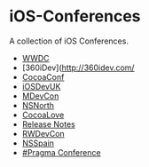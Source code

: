 # iOS-Conferences
A collection of iOS Conferences.

* [WWDC](https://developer.apple.com/wwdc/)
* [360iDev](http://360idev.com/
* [CocoaConf](http://cocoaconf.com/)
* [iOSDevUK](http://www.iosdevuk.com/)
* [MDevCon](http://mdevcon.com/)
* [NSNorth](https://nsnorth.ca/)
* [CocoaLove](http://cocoalove.org/)
* [Release Notes](http://releasenotes.tv/)
* [RWDevCon](http://rwdevcon.com/)
* [NSSpain](http://nsspain.com/)
* [#Pragma Conference](http://pragmaconference.com/)
